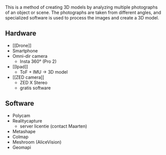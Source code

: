 This is a method of creating 3D models by analyzing multiple photographs of an object or scene. The photographs are taken from different angles, and specialized software is used to process the images and create a 3D model.


## Hardware
- [[Drone]]
- Smartphone
- Omni-dir camera
	- Insta 360° (Pro 2)
- [[Ipad]]
	- ToF + IMU -> 3D model
- [[ZED camera]]
	- ZED X Stereo
	- gratis software

## Software
- Polycam
- Realitycapture
	- server licentie (contact Maarten)
- Metashape
- Colmap
- Meshroom (AliceVision)
- Geomapi